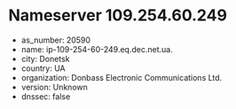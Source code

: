 # Nameserver 109.254.60.249

* as_number: 20590
* name: ip-109-254-60-249.eq.dec.net.ua.
* city: Donetsk
* country: UA
* organization: Donbass Electronic Communications Ltd.
* version: Unknown
* dnssec: false
